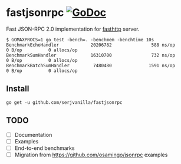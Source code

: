 # fastjsonrpc [![GoDoc](https://godoc.org/github.com/serjvanilla/fastjsonrpc?status.svg)](http://godoc.org/github.com/serjvanilla/fastjsonrpc)
Fast JSON-RPC 2.0 implementation for [fasthttp](https://github.com/valyala/fasthttp) server.

```
$ GOMAXPROCS=1 go test -bench=. -benchmem -benchtime 10s
BenchmarkEchoHandler            20206782               588 ns/op               0 B/op          0 allocs/op
BenchmarkSumHandler             16310700               732 ns/op               0 B/op          0 allocs/op
BenchmarkBatchSumHandler         7480480              1591 ns/op               0 B/op          0 allocs/op
```

## Install
```
go get -u github.com/serjvanilla/fastjsonrpc
```

## TODO
- [ ] Documentation
- [ ] Examples
- [ ] End-to-end benchmarks
- [ ] Migration from https://github.com/osamingo/jsonrpc examples
